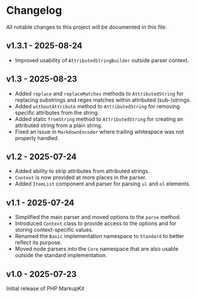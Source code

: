 # Changelog

All notable changes to this project will be documented in this file.

## v1.3.1 - 2025-08-24
- Improved usability of `AttributedStringBuilder` outside parser context.

## v1.3 - 2025-08-23
- Added `replace` and `replaceMatches` methods to `AttributedString` for replacing substrings and regex matches within
  attributed (sub-)strings.
- Added `withoutAttribute` method to `AttributedString` for removing specific attributes from the string.
- Added static `fromString` method to `AttributedString` for creating an attributed string from a plain string.
- Fixed an issue in `MarkdownEncoder` where trailing whitespace was not properly handled.

## v1.2 - 2025-07-24
- Added ability to strip attributes from attributed strings.
- `Context` is now provided at more places in the parser.
- Added `ItemList` component and parser for parsing `ul` and `ol` elements.

## v1.1 - 2025-07-24
- Simplified the main parser and moved options to the `parse` method.
- Introduced `Context` class to provide access to the options and for storing context-specific values.
- Renamed the `Basic` implementation namespace to `Standard` to better reflect its purpose.
- Moved node parsers into the `Core` namespace that are also usable outside the standard implementation.

## v1.0 - 2025-07-23
Initial release of PHP MarkupKit
